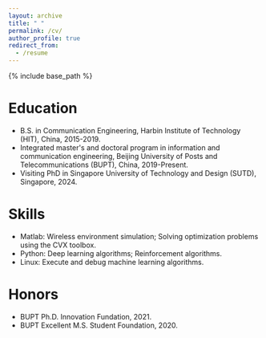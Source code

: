 ```yaml
---
layout: archive
title: " "
permalink: /cv/
author_profile: true
redirect_from:
  - /resume
--- 
```


{% include base_path %}

Education
======
* B.S. in Communication Engineering, Harbin Institute of Technology (HIT), China, 2015-2019.
* Integrated master's and doctoral program in information and communication engineering, Beijing University of Posts and Telecommunications (BUPT), China, 2019-Present.
* Visiting PhD in Singapore University of Technology and Design (SUTD), Singapore, 2024.

  
Skills
======
* Matlab: Wireless environment simulation; Solving optimization problems using the CVX toolbox.
* Python: Deep learning algorithms; Reinforcement algorithms.
* Linux: Execute and debug machine learning algorithms.

Honors
======
* BUPT Ph.D. Innovation Fundation, 2021.
* BUPT Excellent M.S. Student Foundation, 2020.
  
